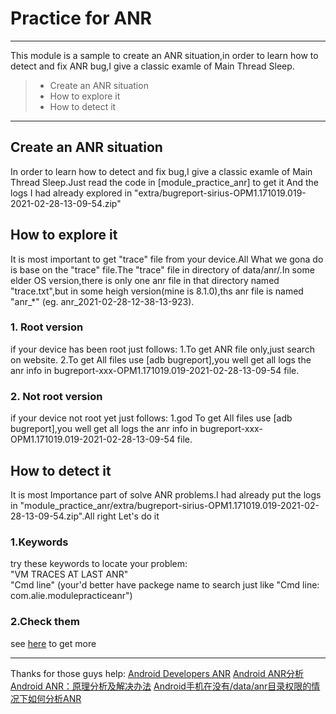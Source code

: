 # Practice for ANR

------

This module is a sample to create an ANR situation,in order to learn how to detect and fix ANR bug,I give a classic examle of Main Thread Sleep.


> * Create an ANR situation
> * How to explore it
> * How to detect it


------

## Create an ANR situation

In order to learn how to detect and fix bug,I give a classic examle of Main Thread Sleep.Just read the code in [module_practice_anr] to get it And the logs I had already explored in  "extra/bugreport-sirius-OPM1.171019.019-2021-02-28-13-09-54.zip"

## How to explore it

It is most important to get "trace" file from your device.All What we gona do is base on the "trace" file.The "trace" file in directory of data/anr/.In some elder OS version,there is only one anr file in that directory named "trace.txt",but in some heigh version(mine is 8.1.0),ths anr file is named "anr_*" (eg. anr_2021-02-28-12-38-13-923).

### 1. Root version

if your device has been root just follows:
1.To get ANR file only,just search on website.
2.To get All files use [adb bugreport],you well get all logs the anr info in bugreport-xxx-OPM1.171019.019-2021-02-28-13-09-54 file.

### 2. Not root version

if your device not root yet just follows:
1.god To get All files use [adb bugreport],you well get all logs the anr info in bugreport-xxx-OPM1.171019.019-2021-02-28-13-09-54 file.

## How to detect it
It is most Importance part of solve ANR problems.I had already put the logs in "module_practice_anr/extra/bugreport-sirius-OPM1.171019.019-2021-02-28-13-09-54.zip".All right Let's do it

### 1.Keywords

try these keywords to locate your problem:   
"VM TRACES AT LAST ANR"    
"Cmd line" (your'd better have packege name to search just like "Cmd line: com.alie.modulepracticeanr")   

### 2.Check them

see [here](https://blog.csdn.net/yxz329130952/article/details/50087731) to get more  

------

Thanks for those guys help:
[Android Developers ANR](https://developer.android.com/topic/performance/vitals/anr?hl=zh-cn)
[Android ANR分析](https://blog.csdn.net/yxz329130952/article/details/50087731)
[Android ANR：原理分析及解决办法](https://www.jianshu.com/p/388166988cef)
[Android手机在没有/data/anr目录权限的情况下如何分析ANR](https://blog.csdn.net/xjz696/article/details/97958441)

